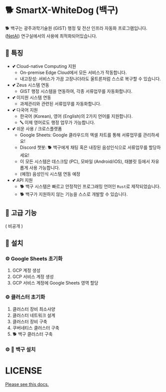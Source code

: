 # 🐕 SmartX-WhiteDog (백구)

🐕 백구는 광주과학기술원 (GIST) 행정 및 전산 인프라 자동화 프로그램입니다.
([NetAI](https://netai.smartx.kr/)) 연구실에서의 사용에 최적화되어있습니다.

## 🐶 특징

* 💕 Cloud-native Computing 지원
    - On-premise Edge Cloud에서 모든 서비스가 작동합니다.
    - 내고장성: 서비스가 가끔 고장나더라도 울트론처럼 스스로 복구할 수 있습니다.
* 💕 Zeus 시스템 연동
    - GIST 행정 시스템을 연동하여, 각종 서류업무를 자동화합니다.
* 💕 이지원 시스템 연동
    - 과제관리와 관련된 서류업무를 자동화합니다.
* 💕 다국어 지원
    - 한국어 (Korean), 영어 (English)의 2가지 언어를 지원합니다.
    - 🔤 이제 영어로도 행정 업무가 가능합니다.
* 💕 쉬운 사용 / 크로스플랫폼
    - Google Sheets: Google 클라우드의 엑셀 차트를 통해 서류업무를 관리하세요!
    - Discord 챗봇: 🐕 백구에게 채팅 혹은 내장된 음성인식으로 서류업무를 할당하세요!
    - 이 모든 시스템은 데스크탑 (PC), 모바일 (Android/iOS), 태블릿 등에서 자유롭게 사용 가능합니다.
    - (예정) 음성인식 시스템 연동 예정
* 💕 API 지원
    - 🐕 백구 시스템은 빠르고 안정적인 프로그래밍 언어인 `Rust`로 제작되었습니다.
    - 🐕 백구가 지원하지 않는 기능을 스스로 개발할 수 있습니다.

## 🐶 고급 기능

( 비공개 )

## 🐶 설치

### ⚙️ Google Sheets 초기화

1. GCP 계정 생성
2. GCP 서비스 계정 생성
3. GCP 서비스 계정에 Google Sheets 영역 할당

### ⚙️ 클러스터 초기화

1. 클러스터 장비 최소사양
2. 클러스터 네트워크 설계
3. 클러스터 장비 구축
4. 쿠버네티스 클러스터 구축
5. 🐕 백구 클러스터 구축

### ⚙️ 🐶 백구 설치

# LICENSE

[Please see this docs.](https://github.com/kerryeon/smartx-whitedog/blob/master/LICENSE)
